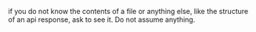 if you do not know the contents of a file or anything else, like the structure of an api response, ask to see it. Do not assume anything.